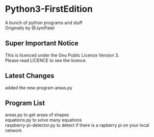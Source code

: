 # Python3-FirstEdition
A bunch of python programs and stuff  
Originally by @JymPatel

## Super Important Notice
This is licenced under the Gnu Public Licence Version 3.  
Please read LICENCE to see the licence.

## Latest Changes
added the new program areas.py

## Program List
areas.py to get areas of shapes  
equations.py to solve many equations  
raspberry-pi-detector.py to detect if there is a rapberry pi on your local network
